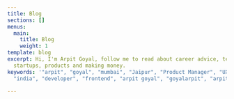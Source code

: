 ```yaml
---
title: Blog
sections: []
menus:
  main:
    title: Blog
    weight: 1
template: blog
excerpt: Hi, I'm Arpit Goyal, follow me to read about career advice, technologies,
  startups, products and making money.
keywords: '"arpit", "goyal", "mumbai", "Jaipur", "Product Manager", "UX designer",
  "india", "developer", "frontend", "arpit goyal", "goyalarpit", "arpitgoyal"'

---
```

